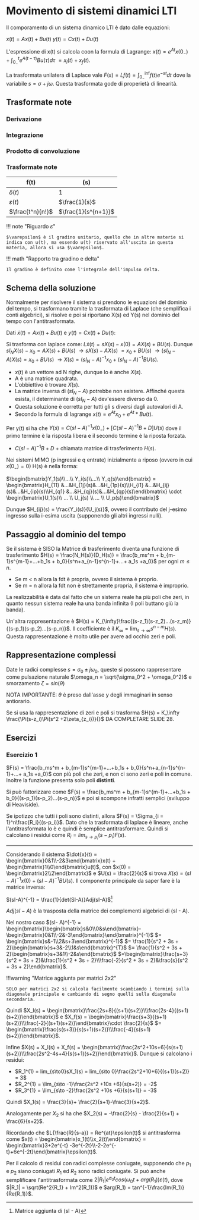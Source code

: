 # Movimento di sistemi dinamici LTI
Il comporamento di un sistema dinamico LTI è dato dalle equazioni:

$x(t) = Ax(t) + Bu(t)$
$y(t) = Cx(t) + Du(t)$

L'espressione di x(t) si calcola coon la formula di Lagrange: $x(t) = e^{At}x(0_-) + \int_{0_-}^t e^{A(t - \tau)}Bu(\tau)d\tau$ $= x_l(t) + x_f(t)$.

La trasformata unilatera di Laplace vale $F(s) = L{f(t)} = \int_{0_-}^\inf f(t)e^{-st}dt$ dove la variabile $s = \sigma + j\omega$. Questa trasformata gode di properietà di linearità.

## Trasformate note
### Derivazione

### Integrazione

### Prodotto di convoluzione

### Trasformate note

| f(t) | (s) |
| ---- | --- |
| $\delta(t)$ | 1 |
| $\varepsilon(t)$ | $\frac{1}{s}$ |
| $\frac{t^n}{n!}$ | $\frac{1}{s^{n+1}}$ |

!!! note "Riguardo $\varepsilon$"

    $\varepsilon$ è il gradino unitario, quello che in altre materie si indica con u(t), ma essendo u(t) riservato all'uscita in questa materia, allora si usa $\varepsilon$.

!!! math "Rapporto tra gradino e delta"

    Il gradino è definito come l'integrale dell'impulso delta. 

## Schema della soluzione
Normalmente per risolvere il sistema si prendono le equazioni del dominio del tempo, si trasformano tramite la trasformata di Laplace (che semplifica i conti algebrici), si risolve e poi si riportano X(s) ed Y(s) nel dominio del tempo con l'antitrasformata.

Dati $\dot{x}(t) = Ax(t) + Bu(t)$ e $y(t) = Cx(t) + Du(t)$:

Si trasforma con laplace come: $L{\dot{x}(t)} = sX(s) - x(0) = AX(s) + BU(s)$. Dunque $sI_NX(s) - x_0 = AX(s) + BU(s)$ $\rightarrow sX(s) - AX(s)$ $= x_0 + BU(s)$ $\rightarrow (sI_N - A)X(s) = x_0 + BU(s)$ $\rightarrow X(s) = (sI_N - A)^{-1}x_0 + (sI_N - A)^{-1}BU(s)$.

- $x(t)$ è un vettore ad N righe, dunque lo è anche $X(s)$.
- A è una matrice quadrata.
- L'obbiettivo è trovare $X(s)$.
- La matrice inversa di $(sI_N - A)$ potrebbe non esistere. Affinché questa esista, il determinante di $(sI_N - A)$ dev'essere diverso da 0.
- Questa soluzione è corretta per tutti gli s diversi dagli autovalori di A.
- Secondo la formula di lagrange $x(t) = e^{At}x_0 + e^{At}*Bu(t)$.

Per y(t) si ha che $Y(s) = C(sI - A)^{-1}x(0_-) + [C(sI - A)^{-1}B + D] U(s)$ dove il primo termine è la risposta libera e il secondo termine è la riposta forzata.

- $C(sI-A)^{-1}B + D$ + chiamata matrice di trasferimento $H(s)$.

Nei sistemi MIMO (p ingressi e q entrate) inizialmente a riposo (ovvero in cui $x(0_-) = 0$) H(s) è nella forma:


$\begin{bmatrix}Y_1(s)\\...\\ Y_i(s)\\...\\ Y_q(s)\end{bmatrix} = \begin{bmatrix}H_{11} &...&H_{1j}(s)&...&H_{1p}(s)\\H_{i1} &...&H_{ij}(s)&...&H_{ip}(s)\\H_{q1} &...&H_{qj}(s)&...&H_{qp}(s)\end{bmatrix} \cdot \begin{bmatrix}U_1(s)\\ ... \\ U_j(s) \\ ... \\ U_p(s)\end{bmatrix}$

Dunque $H_{ij}(s) = \frac{Y_i(s)}{U_j(s)}$, ovvero il contributo del j-esimo ingresso sulla i-esima uscita (supponendo gli altri ingressi nulli).

## Passaggio al dominio del tempo

Se il sistema è SISO la Matrice di trasferimento diventa una funzione di trasferimento $H(s) = \frac{N_H(s)}{D_H(s)} = \frac{b_ms^m + b_{m-1}s^{m-1}+...+b_1s + b_0}{s^n+a_{n-1}s^{n-1}+...+ a_1s +a_0}$ per ogni $m \le n$.

- Se m < n allora la fdt è propria, ovvero il sistema è proprio.
- Se m = n allora la fdt non è strettamente propria, il sistema è improprio.

La realizzabilità è data dal fatto che un sistema reale ha più poli che zeri, in quanto nessun sistema reale ha una banda infinita (I poli buttano giù la banda).

Un'altra rappresentazione è $H(s) = K_{\infty}\frac{(s-z_1)(s-z_2)...(s-z_m)}{(s-p_1)(s-p_2)...(s-p_n)}$.
Il coefficiente è il $K_{\infty} = \lim_{s\rightarrow \infty}s^{n-m}H(s)$. Questa rappresentazione è molto utile per avere ad occhio zeri e poli.

## Rappresentazione complessi
Date le radici complesse $s = \sigma_0 \pm j\omega_0$, queste si possono rappresentare come pulsazione naturale $\omega_n = \sqrt{\sigma_0^2 + \omega_0^2}$ e smorzamento $\zeta = sin(\theta)$

NOTA IMPORTANTE: $\theta$ è preso dall'asse y degli immaginari in senso antiorario.

Se si usa la rappresentazione di zeri e poli si trasforma $H(s) = K_\infty \frac{\Pi(s-z_i)\Pi(s^2 +2\zeta_{z_i})}{}$ DA COMPLETARE SLIDE 28.

## Esercizi
### Esercizio 1

$F(s) = \frac{b_ms^m + b_{m-1}s^{m-1}+...+b_1s + b_0}{s^n+a_{n-1}s^{n-1}+...+ a_1s +a_0}$ con più poli che zeri, e non ci sono zeri e poli in comune. Inoltre la funzione presenta solo poli **distinti**.

Si può fattorizzare come $F(s) = \frac{b_ms^m + b_{m-1}s^{m-1}+...+b_1s + b_0}{(s-p_1)(s-p_2)...(s-p_n)}$ e poi si scompone infratti semplici (sviluppo di Heaviside).

Se ipotizzo che tutti i poli sono distinti, allora $F(s) = \Sigma_{i = 1}^n\frac{R_i}{(s-p_i)}$. Dato che la trasformata di laplace è lineare, anche l'antitrasformata lo è e quindi è semplice antitrasformare.
Quindi si calcolano i residui come $R_i = lim_{s\to p_i}(s-p_i)F(s)$.

---

Considerando il sistema $\dot{x}(t) = \begin{bmatrix}0&1\\-2&3\end{bmatrix}x(t) + \begin{bmatrix}1\\0\end{bmatrix}u(t)$, con $x(0) = \begin{bmatrix}2\\2\end{bmatrix}$ e $U(s) = \frac{2}{s}$ si trova $X(s) = (sI-A)^{-1}x(0) + (sI-A)^{-1}BU(s)$. Il componente principale da saper fare è la matrice inversa:

$(sI-A)^{-1} = \frac{1}{det(SI-A)}Adj(sI-A)$[^1]

$Adj(sI-A)$ è la trasposta della matrice dei complementi algebrici di (sI - A).

[^1]: Matrice aggiunta di (sI - A)

Nel nostro caso $(sI- A)^{-1} = \begin{bmatrix}\begin{bmatrix}s&0\\0&s\end{bmatrix}-\begin{bmatrix}0&1\\-2&-3\end{bmatrix}\end{bmatrix}^{-1}$ $= \begin{bmatrix}s&-1\\2&s+3\end{bmatrix}^{-1}$ $= \frac{1}{s^2 + 3s + 2}\begin{bmatrix}s+3&-2\\1&s\end{bmatrix}^{T}$ $= \frac{1}{s^2 + 3s + 2}\begin{bmatrix}s+3&1\\-2&s\end{bmatrix}$ $=\begin{bmatrix}\frac{s+3}{s^2 + 3s + 2}&\frac{1}{s^2 + 3s + 2}\\\frac{-2}{s^2 + 3s + 2}&\frac{s}{s^2 + 3s + 2}\end{bmatrix}$.

!!!warning "Matrice aggiunta per matrici 2x2"
    
    SOLO per matrici 2x2 si calcola facilmente scambiando i termini sulla diagonale principale e cambiando di segno quelli sulla diagonale secondaria.

Quindi $X_l(s) = \begin{bmatrix}\frac{2s+8}{(s+1)(s+2)}\\\frac{2s-4}{(s+1)(s+2)}\end{bmatrix}$ e $X_f(s) = \begin{bmatrix}\frac{s+3}{(s+1)(s+2)}\\\frac{-2}{(s+1)(s+2)}\end{bmatrix}\cdot \frac{2}{s}$ $= \begin{bmatrix}\frac{s(s+3)}{s(s+1)(s+2)}\\\frac{-4}{s(s+1)(s+2)}\end{bmatrix}$.

Infine $X(s) = X_l(s) + X_f(s) = \begin{bmatrix}\frac{2s^2+10s+6}{s(s+1)(s+2)}\\\frac{2s^2-4s+4}{s(s+1)(s+2)}\end{bmatrix}$. Dunque si calcolano i residui:

- $R_1^(1) = lim_{s\to0}sX_1(s) = lim_{s\to 0}\frac{2s^2+10+6}{(s+1)(s+2)} = 3$
- $R_2^{1} = \lim_{s\to -1}\frac{2s^2 +10s +6}{s(s+2)} = -2$
- $R_3^{1} = \lim_{s\to -2}\frac{2s^2 +10s +6}{s(s+1)} = -3$

Quindi $X_1(s) = \frac{3}{s}+ \frac{2}{s+1}-\frac{3}{s+2}$.

Analogamente per $X_2$ si ha che $X_2(s) = -\frac{2}{s} - \frac{2}{s+1} + \frac{6}{s+2}$.

Ricordando che $L{\frac{R}{s-a}} = Re^{at}\epsilon(t)$ si antitrasforma come $x(t) = \begin{bmatrix}x_1(t)\\x_2(t)\end{bmatrix} = \begin{bmatrix}3+2e^{-t} -3e^{-2t}\\-2-2e^{-t}+6e^{-2t}\end{bmatrix}\epsilon(t)$.

Per il calcolo di residui con radici complesse coniugate, supponendo che $p_1$ e $p_2$ siano coniugati $R_1$ ed $R_2$ sono radici coniugate. Si può anche semplificare l'antitrasformata come $2|R_1|e^{\sigma_0t}cos(\omega_0 t + arg(R_1))\varepsilon(t)$, dove $|R_1| = \sqrt(Re^2{R_1} + Im^2(R_1))$ e $arg(R_1) = tan^{-1}\frac{Im(R_1)}{Re(R_1)}$.